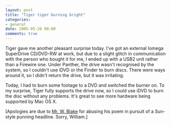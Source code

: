 ```yaml
---
layout: post
title: "Tiger tiger burning bright"
categories:
- general
date: 2005-05-26 00:00
comments: true
---
```


<p>Tiger gave me another pleasant surprise today. I've got an external Iomega SuperDrive CD/DVD-RW at work, but due to a slight glitch in communication with the person who bought it for me, I ended up with a USB2 unit rather than a Firewire one. Under Panther, the drive wasn't recognised by the system, so I couldn't use iDVD or the Finder to burn discs. There were ways around it, so I didn't return the drive, but it was irritating.</p>

<p>Today, I had to burn some footage to a DVD and switched the burner on. To my surprise, Tiger fully supports the drive now, so I could use iDVD to burn the disc without any problems. It's great to see more hardware being supported by Mac OS X.</p>

<p>[Apologies are due to <a href="http://www.englishverse.com/poems/the_tiger">Mr. W. Blake</a> for abusing his poem in pursuit of a Sun-style punning headline. Sorry, William.]</p>



